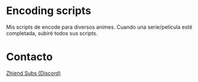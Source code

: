 # Encoding scripts
Mis scripts de encode para diversos animes. Cuando una serie/película esté completada, subiré todos sus scripts.
# Contacto
[Zhiend Subs (Discord)](https://discord.gg/ZadfcCAyp3)
